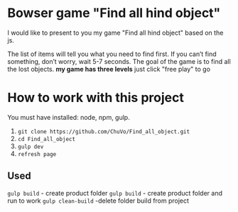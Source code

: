 # Bowser game "Find all hind object"

I would like to present to you my game "Find all hind object" based on the js.

The list of items will tell you what you need to find first.
If you can’t find something, don’t worry, wait 5-7 seconds.
The goal of the game is to find all the lost objects.
**my game has three levels**
just click "free play" to go

# How to work with this project

You must have installed: node, npm, gulp.

1. `git clone https://github.com/ChuVo/Find_all_object.git`
2. `cd Find_all_object`
3. `gulp dev`
4. `refresh page`

## Used

`gulp build` - create product folder
`gulp build` - create product folder and run to work
`gulp clean-build` -delete folder build from project